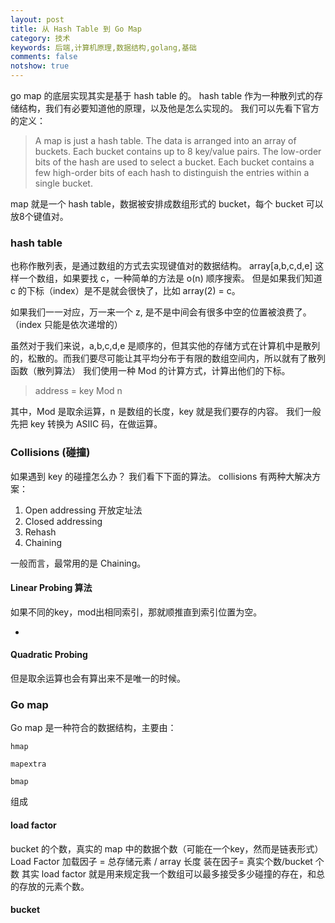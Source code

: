 ```yaml
---
layout: post
title: 从 Hash Table 到 Go Map
category: 技术
keywords: 后端,计算机原理,数据结构,golang,基础
comments: false
notshow: true
---
```


go map 的底层实现其实是基于 hash table 的。
hash table 作为一种散列式的存储结构，我们有必要知道他的原理，以及他是怎么实现的。
我们可以先看下官方的定义：
> A map is just a hash table. The data is arranged
 into an array of buckets. Each bucket contains up to
 8 key/value pairs. The low-order bits of the hash are
 used to select a bucket. Each bucket contains a few
 high-order bits of each hash to distinguish the entries
 within a single bucket.

map 就是一个 hash table，数据被安排成数组形式的 bucket，每个 bucket 可以放8个键值对。



### hash table

也称作散列表，是通过数组的方式去实现键值对的数据结构。
array[a,b,c,d,e]
这样一个数组，如果要找 c，一种简单的方法是 o(n) 顺序搜索。
但是如果我们知道 c 的下标（index）是不是就会很快了，比如 array(2) = c。
<!-- more -->
如果我们一一对应，万一来一个 z, 是不是中间会有很多中空的位置被浪费了。
（index 只能是依次递增的）

虽然对于我们来说，a,b,c,d,e 是顺序的，但其实他的存储方式在计算机中是散列的，松散的。而我们要尽可能让其平均分布于有限的数组空间内，所以就有了散列函数（散列算法）
我们使用一种 Mod 的计算方式，计算出他们的下标。

> address = key Mod n

其中，Mod 是取余运算，n 是数组的长度，key 就是我们要存的内容。
我们一般先把 key 转换为 ASIIC 码，在做运算。

### Collisions (碰撞)

如果遇到 key 的碰撞怎么办？
我们看下下面的算法。
collisions 有两种大解决方案：
1. Open addressing 开放定址法
2. Closed addressing 
3. Rehash
4. Chaining 
   
一般而言，最常用的是 Chaining。

#### Linear Probing 算法
如果不同的key，mod出相同索引，那就顺推直到索引位置为空。

- 

#### Quadratic Probing

但是取余运算也会有算出来不是唯一的时候。

### Go map

Go map 是一种符合的数据结构，主要由：
```
hmap

mapextra

bmap
```
组成

#### load factor
bucket 的个数，真实的 map 中的数据个数（可能在一个key，然而是链表形式）
Load Factor 加载因子 = 总存储元素 / array 长度
装在因子= 真实个数/bucket 个数
其实 load factor 就是用来规定我一个数组可以最多接受多少碰撞的存在，和总的存放的元素个数。

#### bucket

